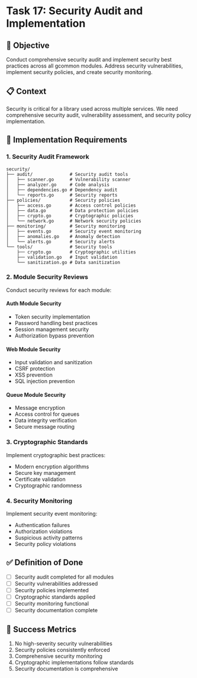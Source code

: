<!-- file: tasks/17-security-audit-implementation.md -->
<!-- version: 1.0.0 -->
<!-- guid: s7t7u7v7-q7r7-0s0t-4o4p-789012345qrs -->

# Task 17: Security Audit and Implementation

## 🎯 Objective

Conduct comprehensive security audit and implement security best practices across all gcommon modules. Address security vulnerabilities, implement security policies, and create security monitoring.

## 📋 Context

Security is critical for a library used across multiple services. We need comprehensive security audit, vulnerability assessment, and security policy implementation.

## 🔧 Implementation Requirements

### 1. Security Audit Framework

```text
security/
├── audit/              # Security audit tools
│   ├── scanner.go      # Vulnerability scanner
│   ├── analyzer.go     # Code analysis
│   ├── dependencies.go # Dependency audit
│   └── reports.go      # Security reports
├── policies/           # Security policies
│   ├── access.go       # Access control policies
│   ├── data.go         # Data protection policies
│   ├── crypto.go       # Cryptographic policies
│   └── network.go      # Network security policies
├── monitoring/         # Security monitoring
│   ├── events.go       # Security event monitoring
│   ├── anomalies.go    # Anomaly detection
│   └── alerts.go       # Security alerts
└── tools/              # Security tools
    ├── crypto.go       # Cryptographic utilities
    ├── validation.go   # Input validation
    └── sanitization.go # Data sanitization
```

### 2. Module Security Reviews

Conduct security reviews for each module:

#### Auth Module Security

- Token security implementation
- Password handling best practices
- Session management security
- Authorization bypass prevention

#### Web Module Security

- Input validation and sanitization
- CSRF protection
- XSS prevention
- SQL injection prevention

#### Queue Module Security

- Message encryption
- Access control for queues
- Data integrity verification
- Secure message routing

### 3. Cryptographic Standards

Implement cryptographic best practices:

- Modern encryption algorithms
- Secure key management
- Certificate validation
- Cryptographic randomness

### 4. Security Monitoring

Implement security event monitoring:

- Authentication failures
- Authorization violations
- Suspicious activity patterns
- Security policy violations

## ✅ Definition of Done

- [ ] Security audit completed for all modules
- [ ] Security vulnerabilities addressed
- [ ] Security policies implemented
- [ ] Cryptographic standards applied
- [ ] Security monitoring functional
- [ ] Security documentation complete

## 🎯 Success Metrics

1. No high-severity security vulnerabilities
2. Security policies consistently enforced
3. Comprehensive security monitoring
4. Cryptographic implementations follow standards
5. Security documentation is comprehensive
